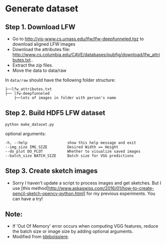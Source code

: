 # Generate dataset
## Step 1. Download LFW

- Go to http://vis-www.cs.umass.edu/lfw/lfw-deepfunneled.tgz to download aligned LFW images
- Download the attributes file: http://www.cs.columbia.edu/CAVE/databases/pubfig/download/lfw_attributes.txt..
- Extract the zip files.
- Move the data to data/raw

In `data/raw` should have the following folder structure:

    ├──lfw_attributes.txt
    ├── lfw-deepfunneled
        ├──lots of images in folder with person's name

## Step 2. Build HDF5 LFW dataset

`python make_dataset.py`

optional arguments:

    -h, --help                  show this help message and exit
    --img_size IMG_SIZE         Desired Width == Height
    --do_plot DO_PLOT           Whether to visualize saved images
    --batch_size BATCH_SIZE     Batch size for VGG predictions

## Step 3. Create sketch images

- Sorry I haven't update a script to process images and get sketches. But I use [this method|http://www.askaswiss.com/2016/01/how-to-create-pencil-sketch-opencv-python.html] for my previous experiments. You can have a try!

## Note:
- If 'Out Of Memory' error occurs when computing VGG features, reduce the batch size or image size by adding optional arguments. 
- Modified from [tdeboissiere](https://github.com/tdeboissiere).
